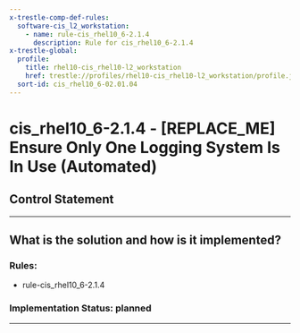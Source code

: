 ```yaml
---
x-trestle-comp-def-rules:
  software-cis_l2_workstation:
    - name: rule-cis_rhel10_6-2.1.4
      description: Rule for cis_rhel10_6-2.1.4
x-trestle-global:
  profile:
    title: rhel10-cis_rhel10-l2_workstation
    href: trestle://profiles/rhel10-cis_rhel10-l2_workstation/profile.json
  sort-id: cis_rhel10_6-02.01.04
---
```


# cis_rhel10_6-2.1.4 - \[REPLACE_ME\] Ensure Only One Logging System Is In Use (Automated)

## Control Statement

______________________________________________________________________

## What is the solution and how is it implemented?

<!-- For implementation status enter one of: implemented, partial, planned, alternative, not-applicable -->

<!-- Note that the list of rules under ### Rules: is read-only and changes will not be captured after assembly to JSON -->

<!-- Add control implementation description here for control: cis_rhel10_6-2.1.4 -->

### Rules:

  - rule-cis_rhel10_6-2.1.4

### Implementation Status: planned

______________________________________________________________________
